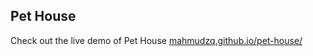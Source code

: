 ## Pet House 
Check out the live demo of Pet House [mahmudzq.github.io/pet-house/](https://mahmudzq.github.io/pet-house/)
